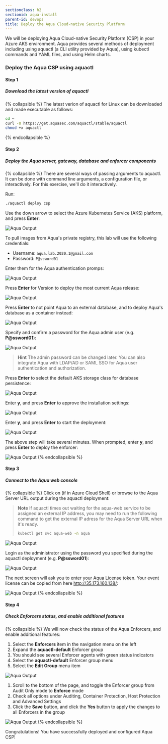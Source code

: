 ```yaml
---
sectionclass: h2
sectionid: aqua-install
parent-id: devops
title: Deploy the Aqua Cloud-native Security Platform 
---
```


We will be deploying Aqua Cloud-native Security Platform (CSP) in your Azure AKS environment. Aqua provides several methods of deployment including using aquactl (a CLI utility provided by Aqua), using kubectl commands and YAML files, and using Helm charts.

### Deploy the Aqua CSP using aquactl

#### Step 1
##### Download the latest version of aquactl

{% collapsible %}
The latest verion of aquactl for Linux can be downloaded and made executable as follows:

```sh
cd ~
curl -O https://get.aquasec.com/aquactl/stable/aquactl
chmod +x aquactl
```
{% endcollapsible %}

#### Step 2
##### Deploy the Aqua server, gateway, database and enforcer components

{% collapsible %}
There are several ways of passing arguments to aquactl. It can be done with command line arguments, a configuration file, or interactively. For this exercise, we'll do it interactively.

Run:

```sh
./aquactl deploy csp
```

Use the down arrow to select the Azure Kubernetes Service (AKS) platform, and press **Enter**:

![Aqua Output](media/aqua/aqua-aquactl-platform.png)

To pull images from Aqua's private registry, this lab will use the following credentials:

* Username: `aqua.lab.2020.1@gmail.com`
* Password: `P@ssword01`

Enter them for the Aqua authentication promps:

![Aqua Output](media/aqua/aqua-aquactl-authentication.png)

Press **Enter** for Version to deploy the most current Aqua release:

![Aqua Output](media/aqua/aqua-aquactl-version.png)

Press **Enter** to not point Aqua to an external database, and to deploy Aqua's database as a container instead:

![Aqua Output](media/aqua/aqua-aquactl-database.png)

Specify and confirm a password for the Aqua admin user (e.g. **P@ssword01**):

![Aqua Output](media/aqua/aqua-aquactl-admin-password.png)

> **Hint** The admin password can be changed later. You can also integrate Aqua with LDAP/AD or SAML SSO for Aqua user authentication and authorization.

Press **Enter** to select the default AKS storage class for database persistence:

![Aqua Output](media/aqua/aqua-aquactl-storage.png)

Enter **y**, and press **Enter** to approve the installation settings:

![Aqua Output](media/aqua/aqua-aquactl-confirmation.png)

Enter **y**, and press **Enter** to start the deployment:

![Aqua Output](media/aqua/aqua-aquactl-start.png)

The above step will take several minutes. When prompted, enter **y**, and press **Enter** to deploy the enforcer:

![Aqua Output](media/aqua/aqua-aquactl-enforcer.png)
{% endcollapsible %}

#### Step 3
##### Connect to the Aqua web console

{% collapsible %}
Click on (if in Azure Cloud Shell) or browse to the Aqua Server URL output during the aquactl deployment:

> **Note** If aquactl times out waiting for the aqua-web service to be assigned an external IP address, you may need to run the following command to get the external IP adress for the Aqua Server URL when it's ready.
>
> ```sh
> kubectl get svc aqua-web -n aqua
> ```

![Aqua Output](media/aqua/aqua-url.png)

Login as the administrator using the password you specified during the aquactl deployment (e.g. **P@ssword01**):

![Aqua Output](media/aqua/aqua-login.png)

The next screen will ask you to enter your Aqua License token. Your event license can be copied from here <http://35.173.160.138/>:

![Aqua Output](media/aqua/aqua-token.png)
{% endcollapsible %}

#### Step 4
##### Check Enforcers status, and enable additional features

{% collapsible %}
We will now check the status of the Aqua Enforcers, and enable additional features:

1. Select the **Enforcers** item in the navigation menu on the left
1. Expand the **aquactl-default** Enforcer group
1. You should see several Enforcer agents with green status indicators
1. Select the **aquactl-default** Enforcer group menu
1. Select the **Edit Group** menu item

![Aqua Output](media/aqua/aqua-enforcers-1.png)

1. Scroll to the bottom of the page, and toggle the Enforcer group from Audit Only mode to **Enforce** mode
1. Check all options under Auditing, Container Protection, Host Protection and Advanced Settings
1. Click the **Save** button, and click the **Yes** button to apply the changes to all Enforcers in the group

![Aqua Output](media/aqua/aqua-enforcers-2.png)
{% endcollapsible %}

Congratulations! You have successfully deployed and configured Aqua CSP!